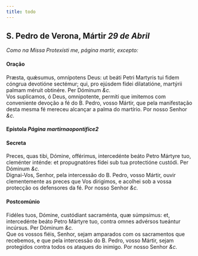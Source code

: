 ```yaml
---
title: todo
---
```

<h2 class="text-center">S. Pedro de Verona, Mártir <em>29 de Abril</em></h2>

<em>Como na Missa Protexísti me, página martir, excepto:</em>

<h4 class="text-center">Oração</h4>
<div class="container-fluid">
<div class="row">
<div class="dropcap text-justify">
Præsta, quǽsumus, omnípotens Deus: ut beáti Petri Martyris tui fidem cóngrua devotióne sectémur; qui, pro ejúsdem fídei dilatatióne, martýrii palmam méruit obtinére. Per Dóminum <em>&c.</em>
</div>
<div class="dropcap text-justify">
Vos suplicamos, ó Deus, omnipotente, permiti que imitemos com conveniente devoção a fé do B. Pedro, vosso Mártir, que pela manifestação desta mesma fé mereceu alcançar a palma do martírio. Por nosso Senhor <em>&c.</em>
</div>
</div>
</div>

<h4 class="text-center">Epístola <em>Página martirnaopontifice2</em></h4>

<h4 class="text-center">Secreta</h4>
<div class="container-fluid">
<div class="row">
<div class="dropcap text-justify">
Preces, quas tibi, Dómine, offérimus, intercedénte beáto Petro Mártyre tuo, cleménter inténde: et propugnatóres fídei sub tua protectióne custódi. Per Dóminum <em>&c.</em>
</div>
<div class="dropcap text-justify">
Dignai-Vos, Senhor, pela intercessão do B. Pedro, vosso Mártir, ouvir clementemente as preces que Vos dirigimos, e acolhei sob a vossa protecção os defensores da fé. Por nosso Senhor <em>&c.</em>
</div>
</div>
</div>

<h4 class="text-center">Postcomúnio</h4>
<div class="container-fluid">
<div class="row">
<div class="dropcap text-justify">
Fidéles tuos, Dómine, custódiant sacraménta, quæ súmpsimus: et, intercedénte beáto Petro Mártyre tuo, contra omnes advérsos tueántur incúrsus. Per Dóminum <em>&c.</em>
</div>
<div class="dropcap text-justify">
Que os vossos fiéis, Senhor, sejam amparados com os sacramentos que recebemos, e que pela intercessão do B. Pedro, vosso Mártir, sejam protegidos contra todos os ataques do inimigo. Por nosso Senhor <em>&c.</em>
</div>
</div>
</div>
